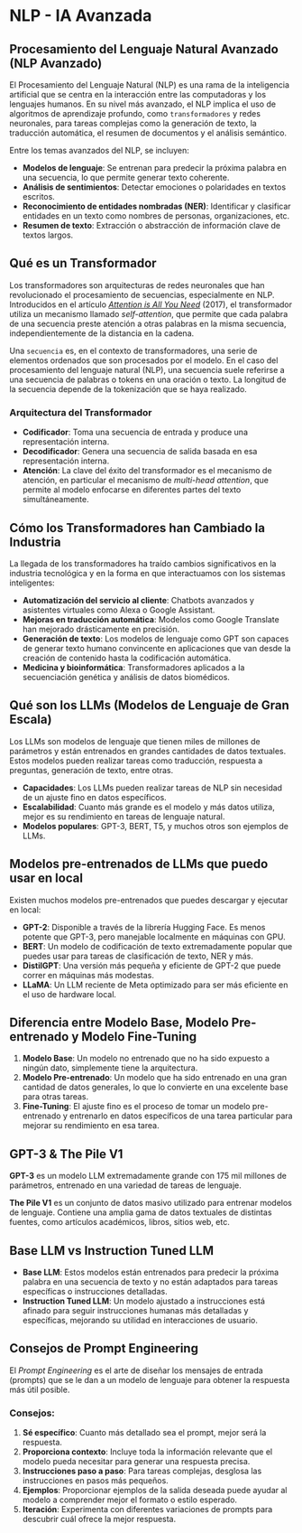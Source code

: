 
# NLP - IA Avanzada

## Procesamiento del Lenguaje Natural Avanzado (NLP Avanzado)

El Procesamiento del Lenguaje Natural (NLP) es una rama de la inteligencia artificial que se centra en la interacción entre las computadoras y los lenguajes humanos. En su nivel más avanzado, el NLP implica el uso de algoritmos de aprendizaje profundo, como `transformadores` y redes neuronales, para tareas complejas como la generación de texto, la traducción automática, el resumen de documentos y el análisis semántico.

Entre los temas avanzados del NLP, se incluyen:

- **Modelos de lenguaje**: Se entrenan para predecir la próxima palabra en una secuencia, lo que permite generar texto coherente.
- **Análisis de sentimientos**: Detectar emociones o polaridades en textos escritos.
- **Reconocimiento de entidades nombradas (NER)**: Identificar y clasificar entidades en un texto como nombres de personas, organizaciones, etc.
- **Resumen de texto**: Extracción o abstracción de información clave de textos largos.
  
## Qué es un Transformador

Los transformadores son arquitecturas de redes neuronales que han revolucionado el procesamiento de secuencias, especialmente en NLP. Introducidos en el artículo [*Attention is All You Need*](https://arxiv.org/abs/1706.03762) (2017), el transformador utiliza un mecanismo llamado *self-attention*, que permite que cada palabra de una secuencia preste atención a otras palabras en la misma secuencia, independientemente de la distancia en la cadena.

Una `secuencia` es, en el contexto de transformadores, una serie de elementos ordenados que son procesados por el modelo. En el caso del procesamiento del lenguaje natural (NLP), una secuencia suele referirse a una secuencia de palabras o tokens en una oración o texto. La longitud de la secuencia depende de la tokenización que se haya realizado.

### Arquitectura del Transformador

- **Codificador**: Toma una secuencia de entrada y produce una representación interna.
- **Decodificador**: Genera una secuencia de salida basada en esa representación interna.
- **Atención**: La clave del éxito del transformador es el mecanismo de atención, en particular el mecanismo de *multi-head attention*, que permite al modelo enfocarse en diferentes partes del texto simultáneamente.

## Cómo los Transformadores han Cambiado la Industria

La llegada de los transformadores ha traído cambios significativos en la industria tecnológica y en la forma en que interactuamos con los sistemas inteligentes:

- **Automatización del servicio al cliente**: Chatbots avanzados y asistentes virtuales como Alexa o Google Assistant.
- **Mejoras en traducción automática**: Modelos como Google Translate han mejorado drásticamente en precisión.
- **Generación de texto**: Los modelos de lenguaje como GPT son capaces de generar texto humano convincente en aplicaciones que van desde la creación de contenido hasta la codificación automática.
- **Medicina y bioinformática**: Transformadores aplicados a la secuenciación genética y análisis de datos biomédicos.

## Qué son los LLMs (Modelos de Lenguaje de Gran Escala)

Los LLMs son modelos de lenguaje que tienen miles de millones de parámetros y están entrenados en grandes cantidades de datos textuales. Estos modelos pueden realizar tareas como traducción, respuesta a preguntas, generación de texto, entre otras.

- **Capacidades**: Los LLMs pueden realizar tareas de NLP sin necesidad de un ajuste fino en datos específicos.
- **Escalabilidad**: Cuanto más grande es el modelo y más datos utiliza, mejor es su rendimiento en tareas de lenguaje natural.
- **Modelos populares**: GPT-3, BERT, T5, y muchos otros son ejemplos de LLMs.

## Modelos pre-entrenados de LLMs que puedo usar en local

Existen muchos modelos pre-entrenados que puedes descargar y ejecutar en local:

- **GPT-2**: Disponible a través de la librería Hugging Face. Es menos potente que GPT-3, pero manejable localmente en máquinas con GPU.
- **BERT**: Un modelo de codificación de texto extremadamente popular que puedes usar para tareas de clasificación de texto, NER y más.
- **DistilGPT**: Una versión más pequeña y eficiente de GPT-2 que puede correr en máquinas más modestas.
- **LLaMA**: Un LLM reciente de Meta optimizado para ser más eficiente en el uso de hardware local.

## Diferencia entre Modelo Base, Modelo Pre-entrenado y Modelo Fine-Tuning

1. **Modelo Base**: Un modelo no entrenado que no ha sido expuesto a ningún dato, simplemente tiene la arquitectura.
2. **Modelo Pre-entrenado**: Un modelo que ha sido entrenado en una gran cantidad de datos generales, lo que lo convierte en una excelente base para otras tareas.
3. **Fine-Tuning**: El ajuste fino es el proceso de tomar un modelo pre-entrenado y entrenarlo en datos específicos de una tarea particular para mejorar su rendimiento en esa tarea.

## GPT-3 & The Pile V1

**GPT-3** es un modelo LLM extremadamente grande con 175 mil millones de parámetros, entrenado en una variedad de tareas de lenguaje. 

**The Pile V1** es un conjunto de datos masivo utilizado para entrenar modelos de lenguaje. Contiene una amplia gama de datos textuales de distintas fuentes, como artículos académicos, libros, sitios web, etc.

## Base LLM vs Instruction Tuned LLM

- **Base LLM**: Estos modelos están entrenados para predecir la próxima palabra en una secuencia de texto y no están adaptados para tareas específicas o instrucciones detalladas.
- **Instruction Tuned LLM**: Un modelo ajustado a instrucciones está afinado para seguir instrucciones humanas más detalladas y específicas, mejorando su utilidad en interacciones de usuario.

## Consejos de Prompt Engineering

El *Prompt Engineering* es el arte de diseñar los mensajes de entrada (prompts) que se le dan a un modelo de lenguaje para obtener la respuesta más útil posible.

### Consejos:

1. **Sé específico**: Cuanto más detallado sea el prompt, mejor será la respuesta.
2. **Proporciona contexto**: Incluye toda la información relevante que el modelo pueda necesitar para generar una respuesta precisa.
3. **Instrucciones paso a paso**: Para tareas complejas, desglosa las instrucciones en pasos más pequeños.
4. **Ejemplos**: Proporcionar ejemplos de la salida deseada puede ayudar al modelo a comprender mejor el formato o estilo esperado.
5. **Iteración**: Experimenta con diferentes variaciones de prompts para descubrir cuál ofrece la mejor respuesta.